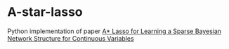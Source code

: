 # A-star-lasso

Python implementation of paper [A* Lasso for Learning a Sparse 
Bayesian Network Structure for Continuous Variables](https://papers.nips.cc/paper/5174-a-lasso-for-learning-a-sparse-bayesian-network-structure-for-continuous-variables)
